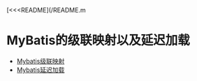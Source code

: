 [<<<README](/README.m

# MyBatis的级联映射以及延迟加载

- [Mybatis级联映射](/md/Mybatis处理结果集映射（数据库查询到的数据------java对象）.md)
- [Mybatis延迟加载](/md/MyBatis延迟加载.md)
